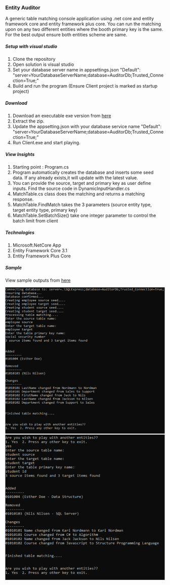 ### Entity Auditor
A generic table matching console application using .net core and entity framework core and entity framework plus core. You can run the matching upon on any two different entities where the booth primary key is the same. For the best output ensure both entities scheme are same.

##### Setup with visual studio
1. Clone the repository
2. Open solution is visual studio
3. Set your database server name in appsettings.json "Default": "server=YourDatabaseServerName;database=AuditorDb;Trusted_Connection=True;"
4. Build and run the program (Ensure Client project is marked as startup project)

##### Download
1. Download an executable exe version from <a href="https://github.com/sabbiryan/entity-auditor/tree/master/EXE">here</a>
2. Extract the zip.
3. Update the appsetting.json with your database service name "Default": "server=YourDatabaseServerName;database=AuditorDb;Trusted_Connection=True;"
4. Run Client.exe and start playing.

##### View Insights
1. Starting point : Program.cs
2. Program automatically creates the database and inserts some seed data. If any already exists,it will update with the latest value.
3. You can provide the source, target and primary key as user define inputs. Find the source code in DynamicInputHandler.cs
4. MatchTable.cs class does the matching and returns a matching response. 
5. MatchTable.FindMatch takes the 3 parameters (source entity type, target entity type, primary key)
6. MatchTable.SetBatchSize() take one integer parameter to control the batch limit from client


##### Technologies
1. Microsoft.NetCore App
2. Entity Framework Core 3.1
3. Entity Framework Plus Core 

##### Sample 
View sample outputs from <a href="https://github.com/sabbiryan/entity-auditor/tree/master/Samples">here</a>

<img src="https://github.com/sabbiryan/entity-auditor/blob/master/Samples/Output%20Employee.PNG" width="600px">
<img src="https://github.com/sabbiryan/entity-auditor/blob/master/Samples/Output%20Student.PNG" width="600px">
